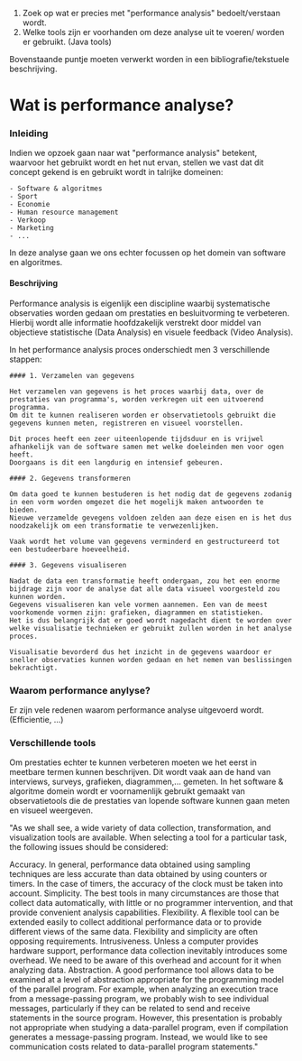 1) Zoek op wat er precies met "performance analysis" bedoelt/verstaan wordt.
2) Welke tools zijn er voorhanden om deze analyse uit te voeren/ worden er gebruikt. (Java tools)

Bovenstaande puntje moeten verwerkt worden in een bibliografie/tekstuele beschrijving.

# Wat is performance analyse?

### Inleiding

Indien we opzoek gaan naar wat "performance analysis" betekent, waarvoor het gebruikt wordt en het nut ervan, stellen we vast dat dit concept gekend is en gebruikt wordt in talrijke domeinen:

    - Software & algoritmes
    - Sport
    - Economie
    - Human resource management
    - Verkoop
    - Marketing
    - ...

In deze analyse gaan we ons echter focussen op het domein van software en algoritmes.

#### Beschrijving

Performance analysis is eigenlijk een discipline waarbij systematische observaties worden gedaan om prestaties en besluitvorming te verbeteren.
Hierbij wordt alle informatie hoofdzakelijk verstrekt door middel van objectieve statistische (Data Analysis) en visuele feedback (Video Analysis).

In het performance analysis proces onderschiedt men 3 verschillende stappen:

    #### 1. Verzamelen van gegevens

    Het verzamelen van gegevens is het proces waarbij data, over de prestaties van programma's, worden verkregen uit een uitvoerend programma.
    Om dit te kunnen realiseren worden er observatietools gebruikt die gegevens kunnen meten, registreren en visueel voorstellen.

    Dit proces heeft een zeer uiteenlopende tijdsduur en is vrijwel afhankelijk van de software samen met welke doeleinden men voor ogen heeft.
    Doorgaans is dit een langdurig en intensief gebeuren.

    #### 2. Gegevens transformeren

    Om data goed te kunnen bestuderen is het nodig dat de gegevens zodanig in een vorm worden omgezet die het mogelijk maken antwoorden te bieden.
    Nieuwe verzamelde gevegens voldoen zelden aan deze eisen en is het dus noodzakelijk om een transformatie te verwezenlijken.

    Vaak wordt het volume van gegevens verminderd en gestructureerd tot een bestudeerbare hoeveelheid.

    #### 3. Gegevens visualiseren

    Nadat de data een transformatie heeft ondergaan, zou het een enorme bijdrage zijn voor de analyse dat alle data visueel voorgesteld zou kunnen worden.
    Gegevens visualiseren kan vele vormen aannemen. Een van de meest voorkomende vormen zijn: grafieken, diagrammen en statistieken.
    Het is dus belangrijk dat er goed wordt nagedacht dient te worden over welke visualisatie technieken er gebruikt zullen worden in het analyse proces. 

    Visualisatie bevorderd dus het inzicht in de gegevens waardoor er sneller observaties kunnen worden gedaan en het nemen van beslissingen bekrachtigt.


### Waarom performance anylyse?

Er zijn vele redenen waarom performance analyse uitgevoerd wordt. (Efficientie, ...)

### Verschillende tools

Om prestaties echter te kunnen verbeteren moeten we het eerst in meetbare termen kunnen beschrijven. Dit wordt vaak aan de hand van interviews, surveys, grafieken, diagrammen,... gemeten.
In het software & algoritme domein wordt er voornamenlijk gebruikt gemaakt van observatietools die de prestaties van lopende software kunnen gaan meten en visueel weergeven.


"As we shall see, a wide variety of data collection, transformation, and visualization tools are available. When selecting a tool for a particular task, the following issues should be considered:  

Accuracy. In general, performance data obtained using sampling techniques are less accurate than data obtained by using counters or timers. In the case of timers, the accuracy of the clock must be taken into account.
Simplicity. The best tools in many circumstances are those that collect data automatically, with little or no programmer intervention, and that provide convenient analysis capabilities.
Flexibility. A flexible tool can be extended easily to collect additional performance data or to provide different views of the same data. Flexibility and simplicity are often opposing requirements.
Intrusiveness. Unless a computer provides hardware support, performance data collection inevitably introduces some overhead. We need to be aware of this overhead and account for it when analyzing data.
Abstraction. A good performance tool allows data to be examined at a level of abstraction appropriate for the programming model of the parallel program. For example, when analyzing an execution trace from a message-passing program, we probably wish to see individual messages, particularly if they can be related to send and receive statements in the source program. However, this presentation is probably not appropriate when studying a data-parallel program, even if compilation generates a message-passing program. Instead, we would like to see communication costs related to data-parallel program statements."